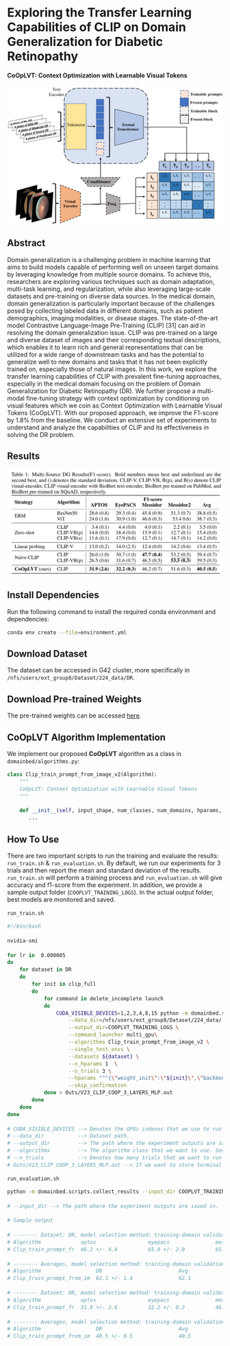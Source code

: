 # Exploring the Transfer Learning Capabilities of CLIP on Domain Generalization for Diabetic Retinopathy

**CoOpLVT: Context Optimization with Learnable Visual Tokens**

![Method](images/AI702_diagram_final.png)

## Abstract

Domain generalization is a challenging problem in machine learning that aims to build models capable of performing well on unseen target domains by leveraging knowledge from multiple source domains. To achieve this, researchers are exploring various techniques such as domain adaptation, multi-task learning, and regularization, while also leveraging large-scale datasets and pre-training on diverse data sources. In the medical domain, domain generalization is particularly important because of the challenges posed by collecting labeled data in different domains, such as patient demographics, imaging modalities, or disease stages. The state-of-the-art model Contrastive Language-Image Pre-Training (CLIP) [31] can aid in resolving the domain generalization issue. CLIP was pre-trained on a large and diverse dataset of images and their corresponding textual descriptions, which enables it to learn rich and general representations that can be utilized for a wide range of downstream tasks and has the potential to generalize well to new domains and tasks that it has not been explicitly trained on, especially those of natural images. In this work, we explore the transfer learning capabilities of CLIP with prevalent fine-tuning approaches, especially in the medical domain focusing on the problem of Domain Generalization for Diabetic Retinopathy (DR). We further propose a multi-modal fine-tuning strategy with context optimization by conditioning on visual features which we coin as Context Optimization with Learnable Visual Tokens (CoOpLVT). With our proposed approach, we improve the F1-score by 1.8% from the baseline. We conduct an extensive set of experiments to understand and analyze the capabilities of CLIP and its effectiveness in solving the DR problem.

## Results

![F1-Score](images/f1-score.png)

## Install Dependencies

Run the following command to install the required conda environment and dependencies:
```bash
conda env create --file=environment.yml
```

## Download Dataset

The dataset can be accessed in G42 cluster, more specifically in `/nfs/users/ext_group8/Dataset/224_data/DR`.

## Download Pre-trained Weights

The pre-trained weights can be accessed [here](https://drive.google.com/drive/folders/1w9gG3clV3ZlmhIT88n0QFNM29_rOou8Y?usp=sharing).

## CoOpLVT Algorithm Implementation

We implement our proposed **CoOpLVT** algorithm as a class in `domainbed/algorithms.py`:

```python
class Clip_train_prompt_from_image_v2(Algorithm):
    """
    CoOpLVT: Context Optimization with Learnable Visual Tokens
    """
    
    def __init__(self, input_shape, num_classes, num_domains, hparams, weights_for_balance):
       ...
```

## How To Use

There are two important scripts to run the training and evaluate the results: `run_train.sh` & `run_evaluation.sh`. By default, we run our experiments for 3 trials and then report the mean and standard deviation of the results. `run_train.sh` will perform a training process and `run_evaluation.sh` will give accuracy and f1-score from the experiment. In addition, we provide a sample output folder (`COOPLVT_TRAINING_LOGS`). In the actual output folder, best models are monitored and saved.

`run_train.sh`
``` bash
#!/bin/bash

nvidia-smi

for lr in  0.000005 
do
    for dataset in DR
    do
        for init in clip_full
        do
            for command in delete_incomplete launch
            do
                CUDA_VISIBLE_DEVICES=1,2,3,4,8,15 python -m domainbed.scripts.sweep $command\
                    --data_dir=/nfs/users/ext_group8/Dataset/224_data/ \
                    --output_dir=COOPLVT_TRAINING_LOGS \
                    --command_launcher multi_gpu\
                    --algorithms Clip_train_prompt_from_image_v2 \
                    --single_test_envs \
                    --datasets ${dataset} \
                    --n_hparams 1  \
                    --n_trials 3 \
                    --hparams """{\"weight_init\":\"${init}\",\"backbone\":\"ClipBase\",\"lr\":${lr}}"""\
                    --skip_confirmation
            done > Outs/V23_CLIP_COOP_3_LAYERS_MLP.out
        done
    done
done

# CUDA_VISIBLE_DEVICES --> Denotes the GPUs indexes that we use to run the experiment.
# --data_dir           --> Dataset path.
# --output_dir         --> The path where the experiment outputs are saved in.
# --algorithms         --> The algorithm class that we want to use. See domainbed/algorithms.py to find algorithm variants. CoOpLVT is implemented as Clip_train_prompt_from_image_v2 class.
# --n_trials           --> Denotes how many trials that we want to run the experiment. By default, we set n_trials as 3 to alleviate randomness during training, allowing us to better interprete our experiments.
# Outs/V23_CLIP_COOP_3_LAYERS_MLP.out --> If we want to store terminal outputs.
```

`run_evaluation.sh`
``` bash
python -m domainbed.scripts.collect_results --input_dir COOPLVT_TRAINING_LOGS

# --input_dir --> The path where the experiment outputs are saved in.

# Sample output

# -------- Dataset: DR, model selection method: training-domain validation set
# Algorithm             aptos                 eyepacs               messidor              messidor_2            Avg                  
# Clip_train_prompt_fr  46.2 +/- 4.4          65.9 +/- 2.0          65.5 +/- 0.4          70.6 +/- 0.6          62.1                 

# -------- Averages, model selection method: training-domain validation set
# Algorithm                  DR                         Avg                       
# Clip_train_prompt_from_im  62.1 +/- 1.4               62.1                      

# -------- Dataset: DR, model selection method: training-domain validation set
# Algorithm             aptos                 eyepacs               messidor              messidor_2            Avg                  
# Clip_train_prompt_fr  31.9 +/- 2.6          32.2 +/- 0.3          46.2 +/- 0.7          51.6 +/- 0.3          40.5                 

# -------- Averages, model selection method: training-domain validation set
# Algorithm                  DR                         Avg                       
# Clip_train_prompt_from_im  40.5 +/- 0.5               40.5
```